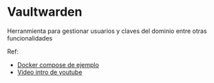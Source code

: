 # Vaultwarden

Herranmienta para gestionar usuarios y claves del dominio entre otras funcionalidades

Ref:
- [Docker compose de ejemplo](https://shownotes.opensourceisawesome.com/vaultwarden/)
- [Video intro de youtube](https://www.youtube.com/watch?v=mq7n_0Xs1Kg)
